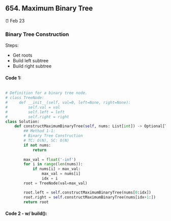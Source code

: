 ## 654. Maximum Binary Tree

:alarm_clock: Feb 23

### Binary Tree Construction

Steps:
- Get roots
- Build left subtree
- Build right subtree

#### Code 1:
```python

# Definition for a binary tree node.
# class TreeNode:
#     def __init__(self, val=0, left=None, right=None):
#         self.val = val
#         self.left = left
#         self.right = right
class Solution:
    def constructMaximumBinaryTree(self, nums: List[int]) -> Optional[TreeNode]:
        ## Method 1-1:
        # Binary Tree Construction
        # TC: O(N), SC: O(N)
        if not nums:
            return
        
        max_val = float('-inf')
        for i in range(len(nums)):
            if nums[i] > max_val:
                max_val = nums[i]
                idx = i
        root = TreeNode(val=max_val)

        root.left = self.constructMaximumBinaryTree(nums[0:idx])
        root.right = self.constructMaximumBinaryTree(nums[idx+1:])
        return root

```

#### Code 2 - w/ build():
